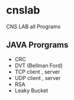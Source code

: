 # cnslab
CNS LAB all Programs 

## JAVA Prorgrams

- CRC
- DVT (Bellman Ford)
- TCP client , server
- UDP client , server
- RSA
- Leaky Bucket
